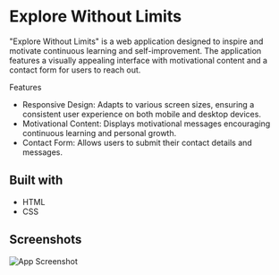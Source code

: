# Explore Without Limits

"Explore Without Limits" is a web application designed to inspire and motivate continuous learning and self-improvement. The application features a visually appealing interface with motivational content and a contact form for users to reach out.

Features
- Responsive Design: Adapts to various screen sizes, ensuring a consistent user experience on both mobile and desktop devices.
- Motivational Content: Displays motivational messages encouraging continuous learning and personal growth.
- Contact Form: Allows users to submit their contact details and messages.

## Built with

- HTML
- CSS
## Screenshots

![App Screenshot](https://i.imgur.com/D0deNHb.png)
